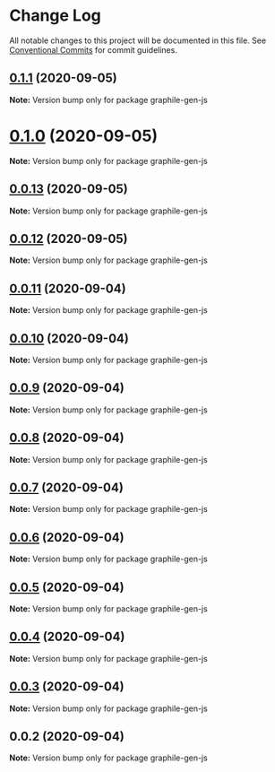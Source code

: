 # Change Log

All notable changes to this project will be documented in this file.
See [Conventional Commits](https://conventionalcommits.org) for commit guidelines.

## [0.1.1](https://github.com/pyramation/graphile-gen/compare/graphile-gen-js@0.0.13...graphile-gen-js@0.1.1) (2020-09-05)

**Note:** Version bump only for package graphile-gen-js





# [0.1.0](https://github.com/pyramation/graphile-gen/compare/graphile-gen-js@0.0.13...graphile-gen-js@0.1.0) (2020-09-05)

**Note:** Version bump only for package graphile-gen-js





## [0.0.13](https://github.com/pyramation/graphile-gen/compare/graphile-gen-js@0.0.12...graphile-gen-js@0.0.13) (2020-09-05)

**Note:** Version bump only for package graphile-gen-js





## [0.0.12](https://github.com/pyramation/graphile-gen/compare/graphile-gen-js@0.0.11...graphile-gen-js@0.0.12) (2020-09-05)

**Note:** Version bump only for package graphile-gen-js





## [0.0.11](https://github.com/pyramation/graphile-gen/compare/graphile-gen-js@0.0.10...graphile-gen-js@0.0.11) (2020-09-04)

**Note:** Version bump only for package graphile-gen-js





## [0.0.10](https://github.com/pyramation/graphile-gen/compare/graphile-gen-js@0.0.9...graphile-gen-js@0.0.10) (2020-09-04)

**Note:** Version bump only for package graphile-gen-js





## [0.0.9](https://github.com/pyramation/graphile-gen/compare/graphile-gen-js@0.0.8...graphile-gen-js@0.0.9) (2020-09-04)

**Note:** Version bump only for package graphile-gen-js





## [0.0.8](https://github.com/pyramation/graphile-gen/compare/graphile-gen-js@0.0.7...graphile-gen-js@0.0.8) (2020-09-04)

**Note:** Version bump only for package graphile-gen-js





## [0.0.7](https://github.com/pyramation/graphile-gen/compare/graphile-gen-js@0.0.6...graphile-gen-js@0.0.7) (2020-09-04)

**Note:** Version bump only for package graphile-gen-js





## [0.0.6](https://github.com/pyramation/graphile-gen/compare/graphile-gen-js@0.0.5...graphile-gen-js@0.0.6) (2020-09-04)

**Note:** Version bump only for package graphile-gen-js





## [0.0.5](https://github.com/pyramation/graphile-gen/compare/graphile-gen-js@0.0.4...graphile-gen-js@0.0.5) (2020-09-04)

**Note:** Version bump only for package graphile-gen-js





## [0.0.4](https://github.com/pyramation/graphile-gen/compare/graphile-gen-js@0.0.3...graphile-gen-js@0.0.4) (2020-09-04)

**Note:** Version bump only for package graphile-gen-js





## [0.0.3](https://github.com/pyramation/graphile-gen/compare/graphile-gen-js@0.0.2...graphile-gen-js@0.0.3) (2020-09-04)

**Note:** Version bump only for package graphile-gen-js





## 0.0.2 (2020-09-04)

**Note:** Version bump only for package graphile-gen-js
